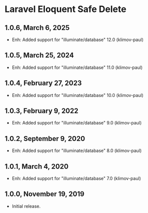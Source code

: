 Laravel Eloquent Safe Delete
============================

1.0.6, March 6, 2025
--------------------

- Enh: Added support for "illuminate/database" 12.0 (klimov-paul)


1.0.5, March 25, 2024
---------------------

- Enh: Added support for "illuminate/database" 11.0 (klimov-paul)


1.0.4, February 27, 2023
------------------------

- Enh: Added support for "illuminate/database" 10.0 (klimov-paul)


1.0.3, February 9, 2022
-----------------------

- Enh: Added support for "illuminate/database" 9.0 (klimov-paul)


1.0.2, September 9, 2020
------------------------

- Enh: Added support for "illuminate/database" 8.0 (klimov-paul)


1.0.1, March 4, 2020
--------------------

- Enh: Added support for "illuminate/database" 7.0 (klimov-paul)


1.0.0, November 19, 2019
------------------------

- Initial release.
